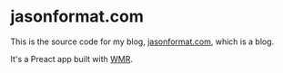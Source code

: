 # jasonformat.com

This is the source code for my blog, [jasonformat.com](https://jasonformat.com), which is a blog.

It's a Preact app built with [WMR](https://github.com/preactjs/wmr).
